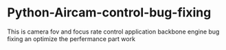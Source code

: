 # Python-Aircam-control-bug-fixing
This is camera fov and focus rate control application backbone engine  bug fixing an optimize the perfermance part work
